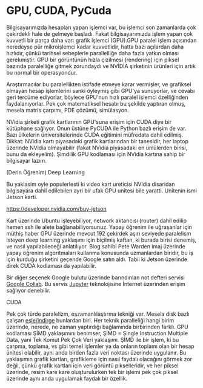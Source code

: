 # GPU, CUDA, PyCuda

Bilgisayarımızda hesapları yapan işlemci var, bu işlemci son
zamanlarda çok çekirdekli hale de gelmeye başladı. Fakat
bilgisayarımızda işlem yapan çok kuvvetli bir parça daha var: grafik
işlemci (GPU).GPU paralel işlem açısından neredeyse pür mikroişlemci
kadar kuvvetlidir, hatta bazı açılardan daha hızlıdır, çünkü tarihsel
sebeplerle parallelliğe daha fazla yatkın olması gerekmiştir. GPU bir
görüntünün hızla çizilmesi (rendering) için piksel bazında paralelliğe
gitmek zorundaydı ve NVİDİA şirketinin ürünleri için artık bu normal
bir operasyondur.

Araştırmacılar bu paralellikten istifade etmeye karar vermişler, ve
grafiksel olmayan hesap işlemlerini sanki öyleymiş gibi GPU'ya
sunuyorlar, ve cevabı geri tercüme ediyorlar, böylece GPU'nun hızlı
paralel işlemci özelliğinden faydalanıyorlar. Pek çok matematiksel
hesabı bu şekilde yaptıran olmuş, mesela matris çarpımı, PDE çözümü,
simülasyon.

NVidia şirketi grafik kartlarının GPU'suna erişim için CUDA diye bir
kütüphane sağlıyor. Onun üstüne PyCUDA ile Python bazlı erişim de
var. Bazı ülkelerin üniversitelerinde CUDA eğitimini müfredata dahil
edilmiş. Dikkat: NVidia kartı piyasadaki grafik kartlarından bir
tanesidir, her laptop üzerinde NVidia olmayabilir (fakat NVidia
piyasadaki en ünlülerden birisi, bunu da ekleyelim). Şimdilik GPU
kodlaması için NVidia kartına sahip bir bilgisayar lazım.

(Derin Öğrenim) Deep Learning

Bu yaklasim oyle populerlesti ki video kart ureticisi NVidia disaridan
bilgisayara dahil edilebilen ayri bir ufak GPU unitesi bile
yaratti. Unitenin ismi Jetson karti.

https://developer.nvidia.com/buy-jetson

Kart üzerinde Ubuntu işleyebiliyor, network aktarıcısı (router) dahil
edilip hemen ssh ile alete bağlanabiliyorsunuz. Yapay öğrenim ile
uğraşanlar için müthiş haber GPU üzerinde mevcut 192 çekirdek aşırı
seviyede paralelism isteyen deep learning yaklaşımı için biçilmiş
kaftan, ki burada birisi denemiş, ve nasıl yapılabileceği
anlatılıyor. Blog sahibi Pete Warden imaj üzerinde yapay öğrenim
algoritmaları kullanma konusunda uzmanlardan biridir, bu iş için
kurduğu şirketini geçende Google satın aldı. Tabii ki Jetson üzerinde
direk CUDA kodlaması da yapılabilir.

Bir diğer seçenek Google bulutu üzerinde barındırılan not defteri
servisi [Google Collab](../../2018/11/gpu-tpu-sağlayan-not-defter-ortamı.md).
Bu servis [Jupyter](../../2018/09/jupyter-not-defterleri.md) teknolojisine İnternet
üzerinden erişim sağlıyor denebilir.

CUDA

Pek çok türde paralelizm, eşzamanlılaştırma tekniği var. Mesela disk
bazlı çalışan [eşle/indirge](../../2014/09/eşle-indirge-mimarisi-mapreduce-mr.md)
bunlardan biri. Her teknik paralleliği hangi birim üzerinde, nerede,
ne zaman yaptırdığı bağlamında birbirinden farklı. GPU kodlaması ŞİMD
yaklaşımını benimser, ŞİMD = Single Instruction Multiple Data, yani
Tek Komut Pek Çok Veri yaklaşımı. ŞİMD ile bir işlem, ki bu çarpma,
toplama, vs gibi temel işlemler ya da onların toplamı olan bir hesap
ünitesi olabilir, aynı anda birden fazla veri noktası üzerinde
uygulanır. Bu yaklaşımın grafik kartları, grafikleme için nasıl
faydalı olacağını görmek zor değil, çünkü grafik kartları için veri
görüntü pikselleridir, ve her piksel üzerinde, resim kare kare
oluşturulurken tek bir işlemi pek çok piksel üzerinde aynı anda
uygulamak faydalı bir özellik.



